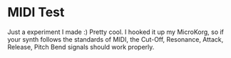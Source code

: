 MIDI Test
=======

Just a experiment I made :) Pretty cool. I hooked it up my MicroKorg, so if your synth follows the standards of MIDI, the Cut-Off, Resonance, Attack, Release, Pitch Bend signals should work properly.
